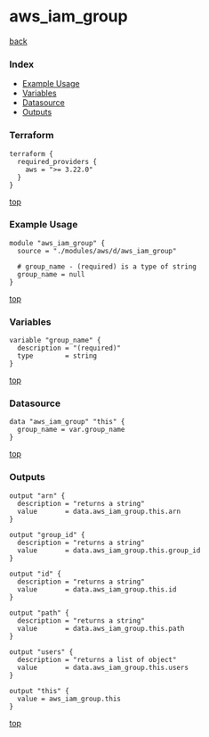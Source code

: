 # aws_iam_group
[back](../aws.md)
### Index
- [Example Usage](#example-usage)
- [Variables](#variables)
- [Datasource](#datasource)
- [Outputs](#outputs)
### Terraform
```hcl
terraform {
  required_providers {
    aws = ">= 3.22.0"
  }
}
```
[top](#index)
### Example Usage
```hcl
module "aws_iam_group" {
  source = "./modules/aws/d/aws_iam_group"

  # group_name - (required) is a type of string
  group_name = null
}
```
[top](#index)
### Variables
```hcl
variable "group_name" {
  description = "(required)"
  type        = string
}
```
[top](#index)

### Datasource
```hcl
data "aws_iam_group" "this" {
  group_name = var.group_name
}
```
[top](#index)
### Outputs
```hcl
output "arn" {
  description = "returns a string"
  value       = data.aws_iam_group.this.arn
}

output "group_id" {
  description = "returns a string"
  value       = data.aws_iam_group.this.group_id
}

output "id" {
  description = "returns a string"
  value       = data.aws_iam_group.this.id
}

output "path" {
  description = "returns a string"
  value       = data.aws_iam_group.this.path
}

output "users" {
  description = "returns a list of object"
  value       = data.aws_iam_group.this.users
}

output "this" {
  value = aws_iam_group.this
}
```
[top](#index)
